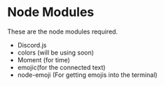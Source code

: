 # Node Modules
These are the node modules required.

- Discord.js
- colors (will be using soon)
- Moment (for time)
- emojic(for the connected text)
- node-emoji (For getting emojis into the terminal)
